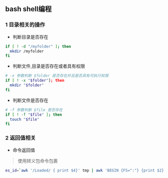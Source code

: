## bash shell编程
### 1 目录相关的操作
+ 判断目录是否存在
```bash
if [ ! -d "/myfolder" ]; then
  mkdir /myfolder
fi
```

+ 判断文件,目录是否存在或者具有权限
```bash
# -x 参数判断 $folder 是否存在并且是否具有可执行权限
if [ ! -x "$folder"]; then
  mkdir "$folder"
fi
```

+ 判断文件是否存在
```bash
# -f 参数判断 $file 是否存在
if [ ! -f "$file" ]; then
  touch "$file"
fi
```

### 2 返回值相关
+ 命令返回值
>使用转义包命令包裹
```bash
es_id=`awk '/Loaded/ { print $4}' tmp | awk 'BEGIN {FS=":"} {print $2}'`
```
